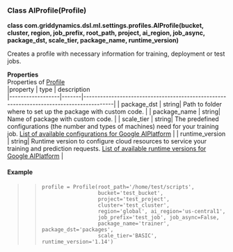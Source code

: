 ### Class AIProfile(Profile)

**class com.griddynamics.dsl.ml.settings.profiles.AIProfile(bucket, cluster, region, job_prefix, root_path, project, ai_region, job_async, package_dst, scale_tier, package_name, runtime_version)**

Creates a profile with necessary information for training, deployment or test jobs.  

**Properties**  
Properties of [Profile](https://github.com/griddynamics/ml-dsl/blob/master/docs/profiles/Profile.md)  
|property          | type  | description                                                                           
|------------------|-------|-----------------------------------------------------------------------------------------|
| package_dst      | string| Path to folder where to set up the package with custom code.                            |
| package_name     | string| Name of package with custom code.                                                       |
| scale_tier       | string| The predefined configurations (the number and types of machines)  need for your training job. [List of available configurations for Google AIPlatform](https://cloud.google.com/ai-platform/training/docs/machine-types#scale_tiers) |
| runtime_version  | string| Runtime version to configure cloud resources to service your training and prediction requests. [List of available runtime versions for Google AIPlatform](https://cloud.google.com/ai-platform/training/docs/runtime-version-list) |


#### Example

> >     profile = Profile(root_path='/home/test/scripts', 
> >                       bucket='test_bucket',
> >                       project='test_project', 
> >                       cluster='test_cluster', 
> >                       region='global', ai_region='us-central1',  
> >                       job_prefix='test_job', job_async=False,
> >                       package_name='trainer', package_dst='packages',
> >                       scale_tier='BASIC', runtime_version='1.14')
